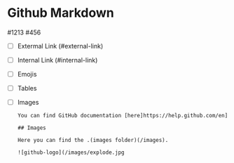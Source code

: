 # Github Markdown
#1213
#456
- [ ] Extermal Link (#external-link)
- [ ] Internal Link (#internal-link)
- [ ] Emojis
- [ ] Tables
- [ ] Images

      You can find GitHub documentation [here]https://help.github.com/en]

      ## Images

      Here you can find the .(images folder)(/images).

      ![github-logo](/images/explode.jpg

      

      

      
